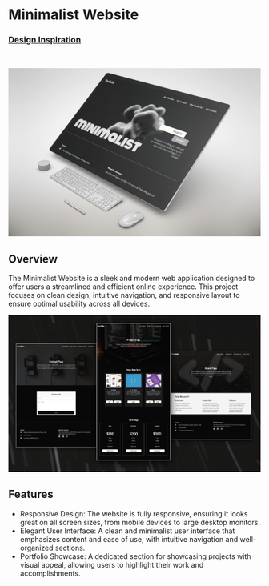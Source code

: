 <h1>Minimalist Website</h1>
<h3><a href="https://dribbble.com/shots/23852527-3M-3D-Designer-Portfolio-Landing-Page-Website?utm_source=Clipboard_Shot&utm_campaign=Adhiari_is&utm_content=3M%20-%203D%20Designer%20Portfolio%20Landing%20Page%20Website&utm_medium=Social_Share&utm_source=Clipboard_Shot&utm_campaign=Adhiari_is&utm_content=3M%20-%203D%20Designer%20Portfolio%20Landing%20Page%20Website&utm_medium=Social_Share">Design Inspiration</a>
</h3>
<br>
<p align="center">
  <img src="https://github.com/NoushinTasnim/Minimalist-Website/blob/main/src/ss/OJK92B1.png" alt="App Screenshot" width="1000" />
</p>
<h2>Overview</h2>
<p>The Minimalist Website is a sleek and modern web application designed to offer users a streamlined and efficient online experience. This project focuses on clean design, intuitive navigation, and responsive layout to ensure optimal usability across all devices.</p>
<p align="center">
  <img src="https://github.com/NoushinTasnim/Minimalist-Website/blob/main/src/ss/Artboard%201.png" alt="App Screenshot" width="1000" />
</p>
<h2>Features</h2>
<ul>
        <li>Responsive Design: The website is fully responsive, ensuring it looks great on all screen sizes, from mobile devices to large desktop monitors.</li>
        <li>Elegant User Interface: A clean and minimalist user interface that emphasizes content and ease of use, with intuitive navigation and well-organized sections.</li>
        <li>Portfolio Showcase: A dedicated section for showcasing projects with visual appeal, allowing users to highlight their work and accomplishments.</li>
 </ul>
